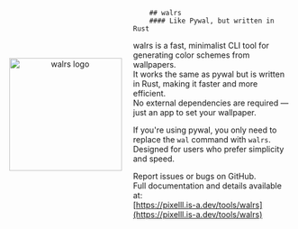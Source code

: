 <div align="center" style="display: flex; align-items: center; justify-content: center; gap: 20px;">
    <img src="https://i.imgur.com/BORMhHc.png" alt="walrs logo" align="right" height="200">
    <div align="left">

        ## walrs
        #### Like Pywal, but written in Rust
walrs is a fast, minimalist CLI tool for generating color schemes from wallpapers.  
It works the same as pywal but is written in Rust, making it faster and more efficient.  
No external dependencies are required — just an app to set your wallpaper.  

  If you're using pywal, you only need to replace the `wal` command with `walrs`.  
  Designed for users who prefer simplicity and speed.

  Report issues or bugs on GitHub.  
  Full documentation and details available at:  
  [https://pixelll.is-a.dev/tools/walrs](https://pixelll.is-a.dev/tools/walrs)

</div>

</div>

